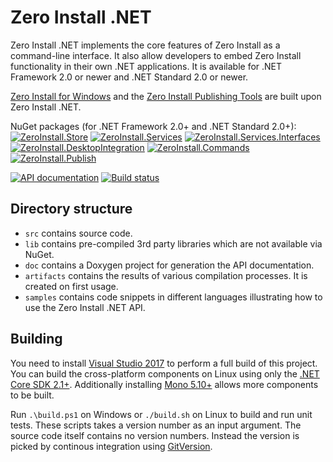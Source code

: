 Zero Install .NET 
==================

Zero Install .NET implements the core features of Zero Install as a command-line interface. It also allow developers to embed Zero Install functionality in their own .NET applications. It is available for .NET Framework 2.0 or newer and .NET Standard 2.0 or newer.

[Zero Install for Windows](https://github.com/0install/0install-win) and the [Zero Install Publishing Tools](https://github.com/0install/0publish-win) are built upon Zero Install .NET.

NuGet packages (for .NET Framework 2.0+ and .NET Standard 2.0+):  
[![ZeroInstall.Store](https://img.shields.io/nuget/v/ZeroInstall.Store.svg?label=ZeroInstall.Store)](https://www.nuget.org/packages/ZeroInstall.Store/)
[![ZeroInstall.Services](https://img.shields.io/nuget/v/ZeroInstall.Services.svg?label=ZeroInstall.Services)](https://www.nuget.org/packages/ZeroInstall.Services/)
[![ZeroInstall.Services.Interfaces](https://img.shields.io/nuget/v/ZeroInstall.Services.Interfaces.svg?label=ZeroInstall.Services.Interfaces)](https://www.nuget.org/packages/ZeroInstall.Services.Interfaces/)
[![ZeroInstall.DesktopIntegration](https://img.shields.io/nuget/v/ZeroInstall.DesktopIntegration.svg?label=ZeroInstall.DesktopIntegration)](https://www.nuget.org/packages/ZeroInstall.DesktopIntegration/)
[![ZeroInstall.Commands](https://img.shields.io/nuget/v/ZeroInstall.Commands.svg?label=ZeroInstall.Commands)](https://www.nuget.org/packages/ZeroInstall.Commands/)
[![ZeroInstall.Publish](https://img.shields.io/nuget/v/ZeroInstall.Publish.svg?label=ZeroInstall.Publish)](https://www.nuget.org/packages/ZeroInstall.Publish/)

[![API documentation](https://img.shields.io/badge/api-docs-orange.svg)](http://0install.de/api/)
[![Build status](https://img.shields.io/appveyor/ci/0install/0install-dotnet.svg)](https://ci.appveyor.com/project/0install/0install-dotnet)

Directory structure
-------------------
- `src` contains source code.
- `lib` contains pre-compiled 3rd party libraries which are not available via NuGet.
- `doc` contains a Doxygen project for generation the API documentation.
- `artifacts` contains the results of various compilation processes. It is created on first usage.
- `samples` contains code snippets in different languages illustrating how to use the Zero Install .NET API.

Building
--------
You need to install [Visual Studio 2017](https://www.visualstudio.com/downloads/) to perform a full build of this project.  
You can build the cross-platform components on Linux using only the [.NET Core SDK 2.1+](https://www.microsoft.com/net/download). Additionally installing [Mono 5.10+](https://www.mono-project.com/download/stable/) allows more components to be built.

Run `.\build.ps1` on Windows or `./build.sh` on Linux to build and run unit tests. These scripts takes a version number as an input argument. The source code itself contains no version numbers. Instead the version is picked by continous integration using [GitVersion](http://gitversion.readthedocs.io/).
